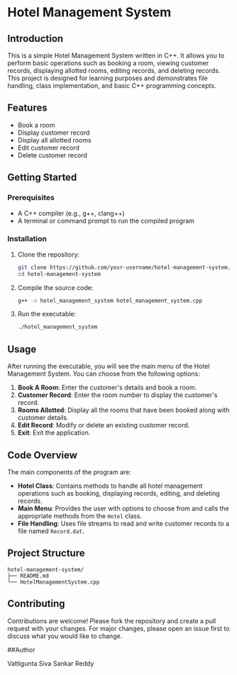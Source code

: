 # Hotel Management System

## Introduction

This is a simple Hotel Management System written in C++. It allows you to perform basic operations such as booking a room, viewing customer records, displaying allotted rooms, editing records, and deleting records. This project is designed for learning purposes and demonstrates file handling, class implementation, and basic C++ programming concepts.

## Features

- Book a room
- Display customer record
- Display all allotted rooms
- Edit customer record
- Delete customer record

## Getting Started

### Prerequisites

- A C++ compiler (e.g., g++, clang++)
- A terminal or command prompt to run the compiled program

### Installation

1. Clone the repository:

   ```bash
   git clone https://github.com/your-username/hotel-management-system.git
   cd hotel-management-system
   ```

2. Compile the source code:

   ```bash
   g++ -o hotel_management_system hotel_management_system.cpp
   ```

3. Run the executable:

   ```bash
   ./hotel_management_system
   ```

## Usage

After running the executable, you will see the main menu of the Hotel Management System. You can choose from the following options:

1. **Book A Room**: Enter the customer's details and book a room.
2. **Customer Record**: Enter the room number to display the customer's record.
3. **Rooms Allotted**: Display all the rooms that have been booked along with customer details.
4. **Edit Record**: Modify or delete an existing customer record.
5. **Exit**: Exit the application.

## Code Overview

The main components of the program are:

- **Hotel Class**: Contains methods to handle all hotel management operations such as booking, displaying records, editing, and deleting records.
- **Main Menu**: Provides the user with options to choose from and calls the appropriate methods from the `Hotel` class.
- **File Handling**: Uses file streams to read and write customer records to a file named `Record.dat`.

## Project Structure

```
hotel-management-system/
├── README.md
└── HotelManagementSystem.cpp
```

## Contributing

Contributions are welcome! Please fork the repository and create a pull request with your changes. For major changes, please open an issue first to discuss what you would like to change.

##Author 

Vattigunta Siva Sankar Reddy


